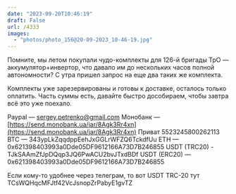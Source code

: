 ```yaml
---
date: "2023-09-20T10:46:19"
draft: False
url: /4333
images:
  - "photos/photo_156@20-09-2023_10-46-19.jpg"
---
```


Помните, мы летом покупали чудо-комплекты для 126-й бригады ТрО — аккумулятор+инвертор, что давало им до нескольких часов полной автономности? С утра пришел запрос на еще два таких же комплекта. 

Комплекты уже зарезервированы и готовы к доставке, осталось только оплатить. Часть суммы есть, давайте быстро дособираем, чтобы завтра всё это уже поехало.

Paypal — sergey.petrenko@gmail.com
Монобанк — [https://send.monobank.ua/jar/8Agk3Rr4xn](https://send.monobank.ua/jar/8Agk3Rr4xn)
Приват 5523245800262113
BTC — 343ypLkZqqdppEehJxGGLrWFZQ6TckdfUu
ETH — 0x621398403993a0Dde05DF9612166A73D7B246855
USDT (TRC20) - TJkSAAmZfJpDQqp3JQ6PwACU2bvJTxdBDf
USDT (ERC20) — 0x621398403993a0Dde05DF9612166A73D7B246855

Если кому-то удобнее через телеграм, то вот USDT TRC-20 тут TCsWQHqcMFJtf42VcJsnopZrPabyE1gvTZ
